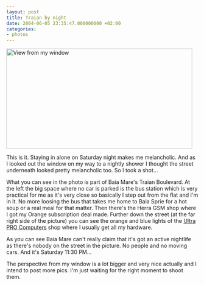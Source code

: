 ```yaml
---
layout: post
title: Traian by night
date: 2004-06-05 23:35:47.000000000 +02:00
categories:
- photos
---
```

<img alt="View from my window" src="https://content.rusiczki.net/blogpics/view_from_my_window.jpg" width="488" height="263" border="0" class="image" />

This is it. Staying in alone on Saturday night makes me melancholic. And as I looked out the window on my way to a nightly shower I thought the street underneath looked pretty melancholic too. So I took a shot...

What you can see in the photo is part of Baia Mare's Traian Boulevard. At the left the big space where no car is parked is the bus station which is very practical for me as it's very close so basically I step out from the flat and I'm in it. No more loosing the bus that takes me home to Baia Sprie for a hot soup or a real meal for that matter. Then there's the Herra GSM shop where I got my Orange subscription deal made. Further down the street (at the far right side of the picture) you can see the orange and blue lights of the <a href="http://www.ultrapro.ro" title="Good prices, really awful design!">Ultra PRO Computers</a> shop where I usually get all my hardware.

As you can see Baia Mare can't really claim that it's got an active nightlife as there's nobody on the street in the picture. No people and no moving cars. And it's Saturday 11:30 PM...

The perspective from my window is a lot bigger and very nice actually and I intend to post more pics. I'm just waiting for the right moment to shoot them.
